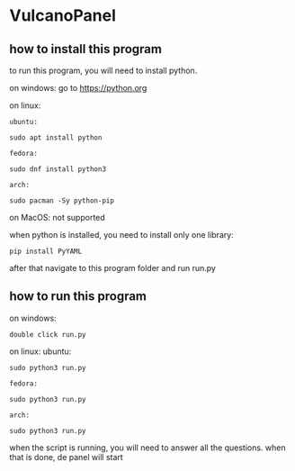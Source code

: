 # **VulcanoPanel**

## **how to install this program**

to run this program, you will need to install python.

on windows:
    go to https://python.org

on linux:

    ubuntu:
    
```
sudo apt install python
```

    fedora:
    
```
sudo dnf install python3
```
    arch:

```
sudo pacman -Sy python-pip
```

on MacOS:
  not supported


when python is installed, you need to install only one library:
```
pip install PyYAML
```

after that navigate to this program folder and run run.py

## **how to run this program**

on windows:

    double click run.py

on linux:
    ubuntu:
    
  ```
  sudo python3 run.py
  ```

    fedora:
    
  ```
  sudo python3 run.py
  ```

    arch:
    
  ```
  sudo python3 run.py
  ```


when the script is running, you will need to answer all the questions. when that is done, de panel will start
